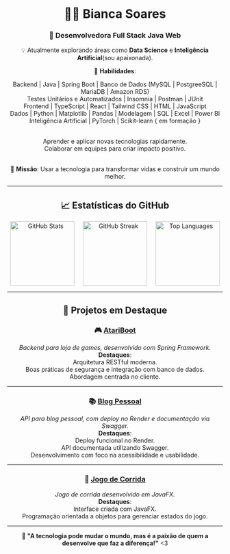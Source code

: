 <div align="center">  
      
# 👩‍💻 **Bianca Soares**       

### 💼 Desenvolvedora Full Stack Java Web<br>
 
💡 Atualmente explorando áreas como **Data Science** e **Inteligência Artificial**(sou apaixonada).<br>  
  
🌱 **Habilidades**:<br> 

 Backend | Java | Spring Boot | Banco de Dados (MySQL | PostgreeSQL | MariaDB | Amazon RDS)<br> 
 Testes Unitários e Automatizados | Insomnia | Postman | JUnit <br> 
 Frontend | TypeScript | React | Tailwind CSS | HTML | JavaScript<br> 
 Dados | Python | Matplotlib | Pandas | Modelagem | SQL | Excel | Power BI<br> 
 Inteligência Artificial | PyTorch | Scikit-learn { em formação }<br> <br> 
 
 Aprender e aplicar novas tecnologias rapidamente.<br> 
 Colaborar em equipes para criar impacto positivo.<br><br>
 
🚀 **Missão**: Usar a tecnologia para transformar vidas e construir um mundo melhor.

</div>

---

<div align="center">

## 📈 **Estatísticas do GitHub**
  
<div style="display: flex; justify-content: center; gap: 20px; flex-wrap: wrap;">

<img src="https://github-readme-stats.vercel.app/api?username=biancasuarz&theme=radical&hide_border=false&include_all_commits=true&count_private=true" alt="GitHub Stats" height="150px" />
<img src="https://github-readme-streak-stats.herokuapp.com/?user=biancasuarz&theme=radical&hide_border=false" alt="GitHub Streak" height="150px" />
<img src="https://github-readme-stats.vercel.app/api/top-langs/?username=biancasuarz&theme=radical&hide_border=false&layout=compact" alt="Top Languages" height="150px" />

</div>

</div>

---

<div align="center">

## 🌟 **Projetos em Destaque**

### 🎮 [**AtariBoot**](https://github.com/biancasuarz/AtariBoot)  
_Backend para loja de games, desenvolvido com Spring Framework._  
**Destaques**:  
 Arquitetura RESTful moderna.  
 Boas práticas de segurança e integração com banco de dados.  
 Abordagem centrada no cliente.

---

### 📚 [**Blog Pessoal**](https://github.com/biancasuarz/db_blogpessoal)  
_API para blog pessoal, com deploy no Render e documentação via Swagger._  
**Destaques**:  
 Deploy funcional no Render.  
 API documentada utilizando Swagger.  
 Desenvolvimento com foco na acessibilidade e usabilidade.

--- 

### 🚗 [**Jogo de Corrida**](https://github.com/biancasuarz/Games)  
_Jogo de corrida desenvolvido em JavaFX._  
**Destaques**:  
 Interface criada com JavaFX.  
 Programação orientada a objetos para gerenciar estados do jogo.  

</div>

---

<div align="center">


🌟 **"A tecnologia pode mudar o mundo, mas é a paixão de quem a desenvolve que faz a diferença!"** <3 

</div>
